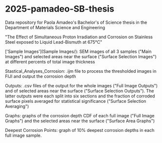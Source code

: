 # 2025-pamadeo-SB-thesis

Data repository for Paola Amadeo's Bachelor's of Science thesis in the Department of Materials Science and Engineering

"The Effect of Simultaneous Proton Irradiation and Corrosion on Stainless Steel exposed to Liquid Lead-Bismuth at 675°C"

['Sample Images'](Sample Images/): SEM images of all 3 samples ("Main Images") and selected areas near the surface ("Surface Selection Images") at different percents of total image thickness

Stastical_Analyses_Corrosion: .ijm file to process the thresholded images in FIJI and output the corrosion depth

Outputs: .csv files of the output for the whole images ("Full Image Outputs") and of selected areas near the surface ("Surface Selection Outputs"). The latter outputs were each split into six sections and the fraction of corroded surface pixels averaged for statistical significance ("Surface Selection Averaging")

Graphs: graphs of the corrosion depth CDF of each full image ("Full Image Graphs") and the selected areas near the surface ("Surface Area Graphs")

Deepest Corrosion Points: graph of 10% deepest corrosion depths in each full image sample.
